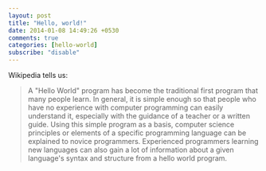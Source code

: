 ```yaml
---
layout: post
title: "Hello, world!"
date: 2014-01-08 14:49:26 +0530
comments: true
categories: [hello-world]
subscribe: "disable"
---
```


Wikipedia tells us:

> A "Hello World" program has become the traditional first program that many people learn. In general, it is simple enough so that people who have no experience with computer programming can easily understand it, especially with the guidance of a teacher or a written guide. Using this simple program as a basis, computer science principles or elements of a specific programming language can be explained to novice programmers. Experienced programmers learning new languages can also gain a lot of information about a given language's syntax and structure from a hello world program.

